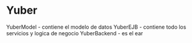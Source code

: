 # Yuber

YuberModel - contiene el modelo de datos
YuberEJB - contiene todo los servicios y logica de negocio
YuberBackend - es el ear
